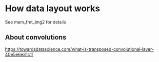 #  How data layout works

See mem_fmt_img2 for details

## About convolutions
https://towardsdatascience.com/what-is-transposed-convolutional-layer-40e5e6e31c11

